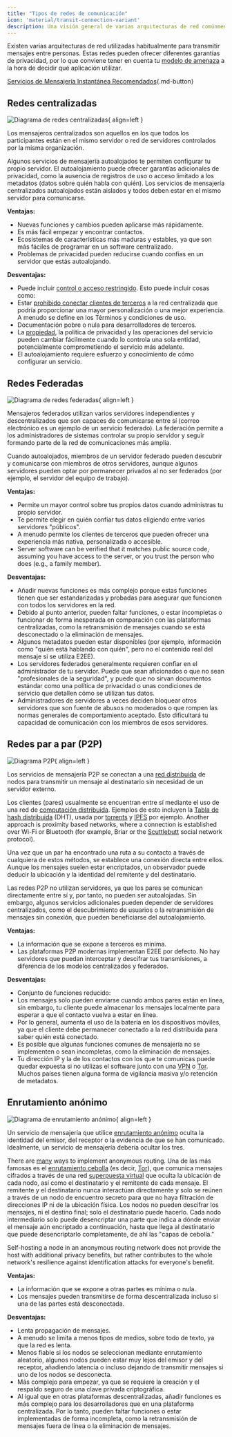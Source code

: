 ```yaml
---
title: "Tipos de redes de comunicación"
icon: 'material/transit-connection-variant'
description: Una visión general de varias arquitecturas de red comúnmente utilizadas por aplicaciones de mensajería instantánea.
---
```


Existen varias arquitecturas de red utilizadas habitualmente para transmitir mensajes entre personas. Estas redes pueden ofrecer diferentes garantías de privacidad, por lo que conviene tener en cuenta tu [modelo de amenaza](../basics/threat-modeling.md) a la hora de decidir qué aplicación utilizar.

[Servicios de Mensajería Instantánea Recomendados](../real-time-communication.md ""){.md-button}

## Redes centralizadas

![Diagrama de redes centralizadas](../assets/img/layout/network-centralized.svg){ align=left }

Los mensajeros centralizados son aquellos en los que todos los participantes están en el mismo servidor o red de servidores controlados por la misma organización.

Algunos servicios de mensajería autoalojados te permiten configurar tu propio servidor. El autoalojamiento puede ofrecer garantías adicionales de privacidad, como la ausencia de registros de uso o acceso limitado a los metadatos (datos sobre quién habla con quién). Los servicios de mensajería centralizados autoalojados están aislados y todos deben estar en el mismo servidor para comunicarse.

**Ventajas:**

- Nuevas funciones y cambios pueden aplicarse más rápidamente.
- Es más fácil empezar y encontrar contactos.
- Ecosistemas de características más maduras y estables, ya que son más fáciles de programar en un software centralizado.
- Problemas de privacidad pueden reducirse cuando confías en un servidor que estás autoalojando.

**Desventajas:**

- Puede incluir [control o acceso restringido](https://drewdevault.com/2018/08/08/Signal.html). Esto puede incluir cosas como:
- Estar [prohibido conectar clientes de terceros](https://github.com/LibreSignal/LibreSignal/issues/37#issuecomment-217211165) a la red centralizada que podría proporcionar una mayor personalización o una mejor experiencia. A menudo se define en los Términos y condiciones de uso.
- Documentación pobre o nula para desarrolladores de terceros.
- La [propiedad](https://web.archive.org/web/20210729191953/https://blog.privacytools.io/delisting-wire), la política de privacidad y las operaciones del servicio pueden cambiar fácilmente cuando lo controla una sola entidad, potencialmente comprometiendo el servicio más adelante.
- El autoalojamiento requiere esfuerzo y conocimiento de cómo configurar un servicio.

## Redes Federadas

![Diagrama de redes federadas](../assets/img/layout/network-decentralized.svg){ align=left }

Mensajeros federados utilizan varios servidores independientes y descentralizados que son capaces de comunicarse entre sí (correo electrónico es un ejemplo de un servicio federado). La federación permite a los administradores de sistemas controlar su propio servidor y seguir formando parte de la red de comunicaciones más amplia.

Cuando autoalojados, miembros de un servidor federado pueden descubrir y comunicarse con miembros de otros servidores, aunque algunos servidores pueden optar por permanecer privados al no ser federados (por ejemplo, el servidor del equipo de trabajo).

**Ventajas:**

- Permite un mayor control sobre tus propios datos cuando administras tu propio servidor.
- Te permite elegir en quién confiar tus datos eligiendo entre varios servidores "públicos".
- A menudo permite los clientes de terceros que pueden ofrecer una experiencia más nativa, personalizada o accesible.
- Server software can be verified that it matches public source code, assuming you have access to the server, or you trust the person who does (e.g., a family member).

**Desventajas:**

- Añadir nuevas funciones es más complejo porque estas funciones tienen que ser estandarizadas y probadas para asegurar que funcionen con todos los servidores en la red.
- Debido al punto anterior, pueden faltar funciones, o estar incompletas o funcionar de forma inesperada en comparación con las plataformas centralizadas, como la retransmisión de mensajes cuando se está desconectado o la eliminación de mensajes.
- Algunos metadatos pueden estar disponibles (por ejemplo, información como "quién está hablando con quién", pero no el contenido real del mensaje si se utiliza E2EE).
- Los servidores federados generalmente requieren confiar en el administrador de tu servidor. Puede que sean aficionados o que no sean "profesionales de la seguridad", y puede que no sirvan documentos estándar como una política de privacidad o unas condiciones de servicio que detallen cómo se utilizan tus datos.
- Administradores de servidores a veces deciden bloquear otros servidores que son fuente de abusos no moderados o que rompen las normas generales de comportamiento aceptado. Esto dificultará tu capacidad de comunicación con los miembros de esos servidores.

## Redes par a par (P2P)

![Diagrama P2P](../assets/img/layout/network-distributed.svg){ align=left }

Los servicios de mensajería P2P se conectan a una [red distribuida](https://es.wikipedia.org/wiki/Red_distribuida) de nodos para transmitir un mensaje al destinatario sin necesidad de un servidor externo.

Los clientes (pares) usualmente se encuentran entre sí mediante el uso de una red de [computación distribuida](https://en.wikipedia.org/wiki/Distributed_computing). Ejemplos de esto incluyen la [Tabla de hash distribuida](https://es.wikipedia.org/wiki/Tabla_de_hash_distribuida) (DHT), usada por [torrents](https://es.wikipedia.org/wiki/BitTorrent) y [IPFS](https://es.wikipedia.org/wiki/Sistema_de_archivos_interplanetario) por ejemplo. Another approach is proximity based networks, where a connection is established over Wi-Fi or Bluetooth (for example, Briar or the [Scuttlebutt](https://scuttlebutt.nz) social network protocol).

Una vez que un par ha encontrado una ruta a su contacto a través de cualquiera de estos métodos, se establece una conexión directa entre ellos. Aunque los mensajes suelen estar encriptados, un observador puede deducir la ubicación y la identidad del remitente y del destinatario.

Las redes P2P no utilizan servidores, ya que los pares se comunican directamente entre sí y, por tanto, no pueden ser autoalojadas. Sin embargo, algunos servicios adicionales pueden depender de servidores centralizados, como el descubrimiento de usuarios o la retransmisión de mensajes sin conexión, que pueden beneficiarse del autoalojamiento.

**Ventajas:**

- La información que se expone a terceros es mínima.
- Las plataformas P2P modernas implementan E2EE por defecto. No hay servidores que puedan interceptar y descifrar tus transmisiones, a diferencia de los modelos centralizados y federados.

**Desventajas:**

- Conjunto de funciones reducido:
- Los mensajes solo pueden enviarse cuando ambos pares están en línea, sin embargo, tu cliente puede almacenar los mensajes localmente para esperar a que el contacto vuelva a estar en línea.
- Por lo general, aumenta el uso de la batería en los dispositivos móviles, ya que el cliente debe permanecer conectado a la red distribuida para saber quién está conectado.
- Es posible que algunas funciones comunes de mensajería no se implementen o sean incompletas, como la eliminación de mensajes.
- Tu dirección IP y la de los contactos con los que te comunicas puede quedar expuesta si no utilizas el software junto con una [VPN](../vpn.md) o [Tor](../tor.md). Muchos países tienen alguna forma de vigilancia masiva y/o retención de metadatos.

## Enrutamiento anónimo

![Diagrama de enrutamiento anónimo](../assets/img/layout/network-anonymous-routing.svg){ align=left }

Un servicio de mensajería que utilice [enrutamiento anónimo](https://doi.org/10.1007/978-1-4419-5906-5_628) oculta la identidad del emisor, del receptor o la evidencia de que se han comunicado. Idealmente, un servicio de mensajería debería ocultar los tres.

There are [many](https://doi.org/10.1145/3182658) ways to implement anonymous routing. Una de las más famosas es el [enrutamiento cebolla](https://es.wikipedia.org/wiki/Encaminamiento_cebolla) (es decir, [Tor](tor-overview.md)), que comunica mensajes cifrados a través de una red [superpuesta virtual](https://es.wikipedia.org/wiki/Red_superpuesta) que oculta la ubicación de cada nodo, así como el destinatario y el remitente de cada mensaje. El remitente y el destinatario nunca interactúan directamente y solo se reúnen a través de un nodo de encuentro secreto para que no haya filtración de direcciones IP ni de la ubicación física. Los nodos no pueden descifrar los mensajes, ni el destino final; solo el destinatario puede hacerlo. Cada nodo intermediario solo puede desencriptar una parte que indica a dónde enviar el mensaje aún encriptado a continuación, hasta que llega al destinatario que puede desencriptarlo completamente, de ahí las "capas de cebolla."

Self-hosting a node in an anonymous routing network does not provide the host with additional privacy benefits, but rather contributes to the whole network's resilience against identification attacks for everyone's benefit.

**Ventajas:**

- La información que se expone a otras partes es mínima o nula.
- Los mensajes pueden transmitirse de forma descentralizada incluso si una de las partes está desconectada.

**Desventajas:**

- Lenta propagación de mensajes.
- A menudo se limita a menos tipos de medios, sobre todo de texto, ya que la red es lenta.
- Menos fiable si los nodos se seleccionan mediante enrutamiento aleatorio, algunos nodos pueden estar muy lejos del emisor y del receptor, añadiendo latencia o incluso dejando de transmitir mensajes si uno de los nodos se desconecta.
- Más complejo para empezar, ya que se requiere la creación y el respaldo seguro de una clave privada criptográfica.
- Al igual que en otras plataformas descentralizadas, añadir funciones es más complejo para los desarrolladores que en una plataforma centralizada. Por lo tanto, pueden faltar funciones o estar implementadas de forma incompleta, como la retransmisión de mensajes fuera de línea o la eliminación de mensajes.
